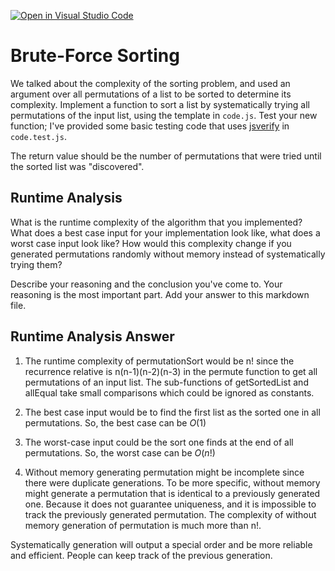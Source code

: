 [![Open in Visual Studio Code](https://classroom.github.com/assets/open-in-vscode-718a45dd9cf7e7f842a935f5ebbe5719a5e09af4491e668f4dbf3b35d5cca122.svg)](https://classroom.github.com/online_ide?assignment_repo_id=12128925&assignment_repo_type=AssignmentRepo)
# Brute-Force Sorting

We talked about the complexity of the sorting problem, and used an argument over
all permutations of a list to be sorted to determine its complexity. Implement
a function to sort a list by systematically trying all permutations of the input
list, using the template in `code.js`. Test your new function; I've provided
some basic testing code that uses [jsverify](https://jsverify.github.io/) in
`code.test.js`.

The return value should be the number of permutations that were tried until the
sorted list was "discovered".

## Runtime Analysis

What is the runtime complexity of the algorithm that you implemented? What does
a best case input for your implementation look like, what does a worst case
input look like? How would this complexity change if you generated permutations
randomly without memory instead of systematically trying them?

Describe your reasoning and the conclusion you've come to. Your reasoning is the
most important part. Add your answer to this markdown file.

## Runtime Analysis Answer
1. The runtime complexity of permutationSort would be n! since the recurrence relative is n(n-1)(n-2)(n-3) in the permute function to get all permutations of an input list. The sub-functions of getSortedList and allEqual take small comparisons which could be ignored as constants.

2. The best case input would be to find the first list as the sorted one in all permutations. So, the best case can be $O(1)$

3. The worst-case input could be the sort one finds at the end of all permutations. So, the worst case can be $O(n!)$

4. Without memory generating permutation might be incomplete since there were duplicate generations. To be more specific, without memory might generate a permutation that is identical to a previously generated one. Because it does not guarantee uniqueness, and it is impossible to track the previously generated permutation. The complexity of without memory generation of permutation is much more than n!.

Systematically generation will output a special order and be more reliable and efficient. People can keep track of the previous generation.
